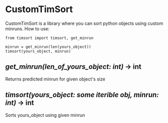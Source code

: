 # CustomTimSort
CustomTimSort is a library where you can sort python objects using custom minruns.
How to use:
```
from timsort import timsort, get_minrun

minrun = get_minrun(len(yours_object))
timsort(yours_object, minrun)
```

## *get_minrun(len_of_yours_object: int)* -> int
Returns predicted minrun for given object's size

## *timsort(yours_object: some iterible obj, minrun: int)* -> int
Sorts yours_object using given minrun

